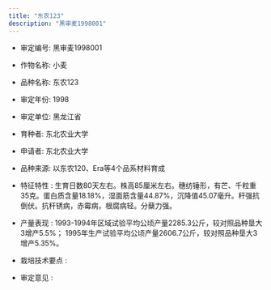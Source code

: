 ```yaml
---
title: "东农123"
description: "黑审麦1998001"
---
```

* 审定编号:  黑审麦1998001

*  作物名称:  小麦

*  品种名称:  东农123

*  审定年份:  1998

*  审定单位:  黑龙江省

* 育种者:  东北农业大学

*  申请者:  东北农业大学

*  品种来源:  以东农120、Era等4个品系材料育成

*  特征特性 : 
生育日数80天左右。株高85厘米左右。穗纺锤形，有芒、千粒重35克。蛋白质含量18.18%，湿面筋含量44.87%，沉降值45.07毫升。秆强抗倒伏。抗秆锈病，赤霉病，根腐病轻。分蘖力强。
 
*  产量表现 : 
1993-1994年区域试验平均公顷产量2285.3公斤，较对照品种垦大3增产5.5%； 1995年生产试验平均公顷产量2606.7公斤，较对照品种垦大3增产5.35%。

*  栽培技术要点 : 


*  审定意见 : 

